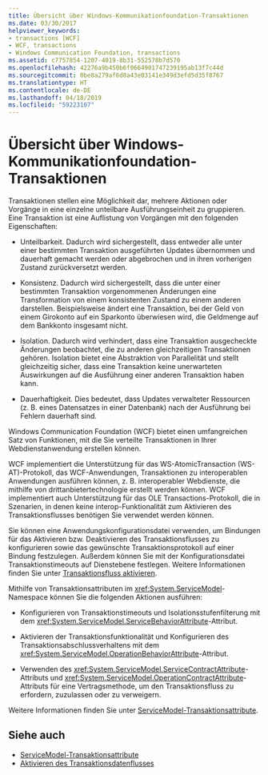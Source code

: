 ```yaml
---
title: Übersicht über Windows-Kommunikationfoundation-Transaktionen
ms.date: 03/30/2017
helpviewer_keywords:
- transactions [WCF]
- WCF, transactions
- Windows Communication Foundation, transactions
ms.assetid: c7757854-1207-4019-8b31-552578b7d570
ms.openlocfilehash: 42276a9b450b6f0664901747239195ab13f7c44d
ms.sourcegitcommit: 0be8a279af6d8a43e03141e349d3efd5d35f8767
ms.translationtype: HT
ms.contentlocale: de-DE
ms.lasthandoff: 04/18/2019
ms.locfileid: "59223107"
---
```

# <a name="windows-communication-foundation-transactions-overview"></a>Übersicht über Windows-Kommunikationfoundation-Transaktionen
Transaktionen stellen eine Möglichkeit dar, mehrere Aktionen oder Vorgänge in eine einzelne unteilbare Ausführungseinheit zu gruppieren. Eine Transaktion ist eine Auflistung von Vorgängen mit den folgenden Eigenschaften:  
  
-   Unteilbarkeit. Dadurch wird sichergestellt, dass entweder alle unter einer bestimmten Transaktion ausgeführten Updates übernommen und dauerhaft gemacht werden oder abgebrochen und in ihren vorherigen Zustand zurückversetzt werden.  
  
-   Konsistenz. Dadurch wird sichergestellt, dass die unter einer bestimmten Transaktion vorgenommenen Änderungen eine Transformation von einem konsistenten Zustand zu einem anderen darstellen. Beispielsweise ändert eine Transaktion, bei der Geld von einem Girokonto auf ein Sparkonto überwiesen wird, die Geldmenge auf dem Bankkonto insgesamt nicht.  
  
-   Isolation. Dadurch wird verhindert, dass eine Transaktion ausgecheckte Änderungen beobachtet, die zu anderen gleichzeitigen Transaktionen gehören. Isolation bietet eine Abstraktion von Parallelität und stellt gleichzeitig sicher, dass eine Transaktion keine unerwarteten Auswirkungen auf die Ausführung einer anderen Transaktion haben kann.  
  
-   Dauerhaftigkeit. Dies bedeutet, dass Updates verwalteter Ressourcen (z. B. eines Datensatzes in einer Datenbank) nach der Ausführung bei Fehlern dauerhaft sind.  
  
 Windows Communication Foundation (WCF) bietet einen umfangreichen Satz von Funktionen, mit die Sie verteilte Transaktionen in Ihrer Webdienstanwendung erstellen können.  
  
 WCF implementiert die Unterstützung für das WS-AtomicTransaction (WS-AT)-Protokoll, das WCF-Anwendungen, Transaktionen zu interoperablen Anwendungen ausführen können, z. B. interoperabler Webdienste, die mithilfe von drittanbietertechnologie erstellt werden können. WCF implementiert auch Unterstützung für das OLE Transactions-Protokoll, die in Szenarien, in denen keine interop-Funktionalität zum Aktivieren des Transaktionsflusses benötigen Sie verwendet werden können.  
  
 Sie können eine Anwendungskonfigurationsdatei verwenden, um Bindungen für das Aktivieren bzw. Deaktivieren des Transaktionsflusses zu konfigurieren sowie das gewünschte Transaktionsprotokoll auf einer Bindung festzulegen. Außerdem können Sie mit der Konfigurationsdatei Transaktionstimeouts auf Dienstebene festlegen. Weitere Informationen finden Sie unter [Transaktionsfluss aktivieren](../../../../docs/framework/wcf/feature-details/enabling-transaction-flow.md).  
  
 Mithilfe von Transaktionsattributen im <xref:System.ServiceModel>-Namespace können Sie die folgenden Aktionen ausführen:  
  
-   Konfigurieren von Transaktionstimeouts und Isolationsstufenfilterung mit dem <xref:System.ServiceModel.ServiceBehaviorAttribute>-Attribut.  
  
-   Aktivieren der Transaktionsfunktionalität und Konfigurieren des Transaktionsabschlussverhaltens mit dem <xref:System.ServiceModel.OperationBehaviorAttribute>-Attribut.  
  
-   Verwenden des <xref:System.ServiceModel.ServiceContractAttribute>-Attributs und <xref:System.ServiceModel.OperationContractAttribute>-Attributs für eine Vertragsmethode, um den Transaktionsfluss zu erfordern, zuzulassen oder zu verweigern.  
  
 Weitere Informationen finden Sie unter [ServiceModel-Transaktionsattribute](../../../../docs/framework/wcf/feature-details/servicemodel-transaction-attributes.md).  
  
## <a name="see-also"></a>Siehe auch

- [ServiceModel-Transaktionsattribute](../../../../docs/framework/wcf/feature-details/servicemodel-transaction-attributes.md)
- [Aktivieren des Transaktionsdatenflusses](../../../../docs/framework/wcf/feature-details/enabling-transaction-flow.md)
